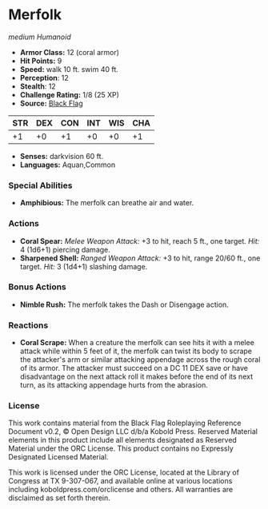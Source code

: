 # Merfolk

*medium* *Humanoid*

- **Armor Class:** 12 (coral armor)
- **Hit Points:** 9 
- **Speed:** walk 10 ft. swim 40 ft.
- **Perception**: 12
- **Stealth**: 12
- **Challenge Rating:** 1/8 (25 XP)
- **Source:** [Black Flag](https://koboldpress.com/kpstore/product/tovrpg-pg-mv/)

| STR | DEX | CON | INT | WIS | CHA |
| --- | --- | --- | --- | --- | --- |
| +1 | +0 | +1 | +0 | +0 | +1 |

- **Senses:** darkvision 60 ft.
- **Languages:** Aquan,Common

### Special Abilities

- **Amphibious:** The merfolk can breathe air and water.

### Actions

- **Coral Spear:** _Melee Weapon Attack:_ +3 to hit, reach 5 ft., one target. _Hit:_ 4 (1d6+1) piercing damage.
- **Sharpened Shell:** _Ranged Weapon Attack:_ +3 to hit, range 20/60 ft., one target. _Hit:_ 3 (1d4+1) slashing damage.

### Bonus Actions

- **Nimble Rush:** The merfolk takes the Dash or Disengage action.

### Reactions

- **Coral Scrape:** When a creature the merfolk can see hits it with a melee attack while within 5 feet of it, the merfolk can twist its body to scrape the attacker's arm or similar attacking appendage across the rough coral of its armor. The attacker must succeed on a DC 11 DEX save or have disadvantage on the next attack roll it makes before the end of its next turn, as its attacking appendage hurts from the abrasion.


### License

This work contains material from the Black Flag Roleplaying Reference Document v0.2, © Open Design LLC d/b/a Kobold Press. Reserved Material elements in this product include all elements designated as Reserved Material under the ORC License. This product contains no Expressly Designated Licensed Material.

This work is licensed under the ORC License, located at the Library of Congress at TX 9-307-067, and available online at various locations including koboldpress.com/orclicense and others. All warranties are disclaimed as set forth therein.

